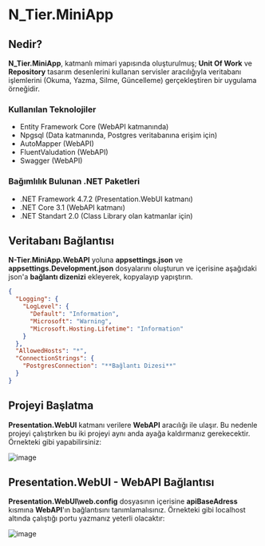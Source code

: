 # N_Tier.MiniApp

## Nedir?

**N_Tier.MiniApp**, katmanlı mimari yapısında oluşturulmuş; **Unit Of Work** ve **Repository** tasarım desenlerini kullanan servisler aracılığıyla veritabanı işlemlerini (Okuma, Yazma, Silme, Güncelleme) gerçekleştiren bir uygulama örneğidir.

### Kullanılan Teknolojiler

* Entity Framework Core (WebAPI katmanında)
* Npgsql (Data katmanında, Postgres veritabanına erişim için)
* AutoMapper (WebAPI)
* FluentValudation (WebAPI)
* Swagger (WebAPI)

### Bağımlılık Bulunan .NET Paketleri

* .NET Framework 4.7.2 (Presentation.WebUI katmanı)
* .NET Core 3.1 (WebAPI katmanı)
* .NET Standart 2.0 (Class Library olan katmanlar için)


## Veritabanı Bağlantısı

**N-Tier.MiniApp.WebAPI** yoluna **appsettings.json** ve **appsettings.Development.json** dosyalarını oluşturun ve içerisine aşağıdaki json'a **bağlantı dizenizi** ekleyerek, kopyalayıp yapıştırın.

```json
{
  "Logging": {
    "LogLevel": {
      "Default": "Information",
      "Microsoft": "Warning",
      "Microsoft.Hosting.Lifetime": "Information"
    }
  },
  "AllowedHosts": "*",
  "ConnectionStrings": {
    "PostgresConnection": "**Bağlantı Dizesi**"
  }
}
```

## Projeyi Başlatma

**Presentation.WebUI** katmanı verilere **WebAPI** aracılığı ile ulaşır. Bu nedenle projeyi çalıştırken bu iki projeyi aynı anda ayağa kaldırmanız gerekecektir. Örnekteki gibi yapabilirsiniz:

![image](https://drive.google.com/uc?export=view&id=1kQRHXqpJQ1d5VNaOq_eZSoxJkwtesqXq)

## Presentation.WebUI - WebAPI Bağlantısı

**Presentation.WebUI\web.config** dosyasının içerisine **apiBaseAdress** kısmına **WebAPI**'ın bağlantısını tanımlamalısınız. Örnekteki gibi localhost altında çalıştığı portu yazmanız yeterli olacaktır:

![image](https://drive.google.com/uc?export=view&id=1_eVFSbEsRndnF8mTmPDfed1GPxnBT3GT)
